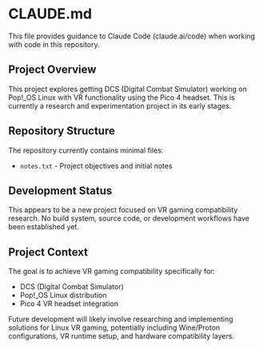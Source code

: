 # CLAUDE.md

This file provides guidance to Claude Code (claude.ai/code) when working with code in this repository.

## Project Overview

This project explores getting DCS (Digital Combat Simulator) working on Pop!_OS Linux with VR functionality using the Pico 4 headset. This is currently a research and experimentation project in its early stages.

## Repository Structure

The repository currently contains minimal files:
- `notes.txt` - Project objectives and initial notes

## Development Status

This appears to be a new project focused on VR gaming compatibility research. No build system, source code, or development workflows have been established yet.

## Project Context

The goal is to achieve VR gaming compatibility specifically for:
- DCS (Digital Combat Simulator)
- Pop!_OS Linux distribution
- Pico 4 VR headset integration

Future development will likely involve researching and implementing solutions for Linux VR gaming, potentially including Wine/Proton configurations, VR runtime setup, and hardware compatibility layers.